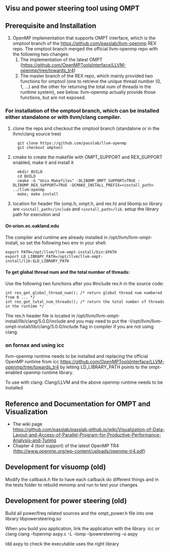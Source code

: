 
## Visu and power steering tool using OMPT

## Prerequisite and Installation
1. OpenMP implementation that supports OMPT interface, which is the omptool branch of the https://github.com/passlab/llvm-openmp REX repo. The omptool branch merged the official llvm-openmp repo with the following two changes:
    1. The implementation of the latest OMPT (https://github.com/OpenMPToolsInterface/LLVM-openmp/tree/towards_tr4)
    1. The master branch of the REX repo, which mainly provided two functions for omptool (one to retrieve the unique thread number (0, 1, ...) and the other for returning the total num of threads in the runtime system), see below. llvm-openmp actually provide those functions, but are not exposed.
    
### For installation of the omptool branch, which can be installed either standalone or with llvm/clang compiler. 
  1. clone the repo and checkout the omptool branch (standalone or in the llvm/clang source tree)
   
           git clone https://github.com/passlab/llvm-openmp
           git checkout omptool
           
  1. cmake to create the makefile with OMPT_SUPPORT and REX_SUPPORT enabled, make it and install it
    
           mkdir BUILD
           cd BUILD
           cmake -G "Unix Makefiles" -DLIBOMP_OMPT_SUPPORT=TRUE -DLIBOMP_REX_SUPPORT=TRUE -DCMAKE_INSTALL_PREFIX=<install_path> ../llvm-openmp
           make; make install
  1. location for header file (omp.h, ompt.h, and rex.h) and libomp.so library are `<install_path>/include` and `<install_path>/lib`.  setup the library path for execution and 

#### On orion.ec.oakland.edu
The compiler and runtime are already installed in /opt/llvm/llvm-ompt-install, so set the following
two env in your shell:

    export PATH=/opt/llvm/llvm-ompt-install/bin:$PATH
    export LD_LIBRARY_PATH=/opt/llvm/llvm-ompt-install/lib:$LD_LIBRARY_PATH
    
#### To get global thread num and the total number of threads:
Use the following two functions after you #include rex.h in the source code:

    int rex_get_global_thread_num(); /* return global thread num numbered from 0 ... */
    int rex_get_total_num_threads(); /* return the total number of threads in the runtime */
    
The rex.h header file is located in /opt/llvm/llvm-ompt-install/lib/clang/5.0.0/include and you may need to put the -I/opt/llvm/llvm-ompt-install/lib/clang/5.0.0/include flag in compiler if you are not using clang. 

### on fornax and using icc
llvm-openmp runtime needs to be installed and replacing the official OpenMP runtime from icc
https://github.com/OpenMPToolsInterface/LLVM-openmp/tree/towards_tr4 by letting LD_LIBRARY_PATH points to the ompt-enabled openmp runtime library. 

To use with clang:
Clang/LLVM and the above openmp runtime needs to be installed

## Reference and Documentation for OMPT and Visualization
 * The wiki page https://github.com/passlab/passlab.github.io/wiki/Visualization-of-Data-Layout-and-Access-of-Parallel-Program-for-Productive-Performance-Analysis-and-Tuning
 * Chapter 4 (tool support) of the latest OpenMP TR4 (http://www.openmp.org/wp-content/uploads/openmp-tr4.pdf)
 
## Development for visuomp (old)
Modify the callback.h file to have each callback do different things and in the tests folder to rebuild mmomp and run to 
test  your changes

## Development for power steering (old)
Build all power/freq related sources and the ompt_power.h file into one library libpowersteering.so

When you build you application, link the application with the library. 
icc or clang
clang -fopenmp axpy.c -L<llvm-openmp-lib-location> -lomp  -lpowersteering -o axpy

ldd axpy to check the executable uses the right library
